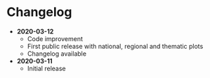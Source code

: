 # Changelog
- **2020-03-12**
  - Code improvement
  - First public release with national, regional and thematic plots
  - Changelog available
- **2020-03-11**
  - Initial release
